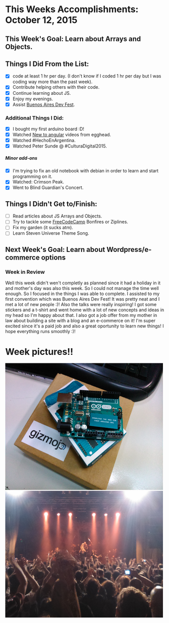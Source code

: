 # This Weeks Accomplishments: October 12, 2015

## This Week's Goal: Learn about Arrays and Objects.

## Things I Did From the List:

- [x] code at least 1 hr per day. (I don't know if I coded 1 hr per day but I was coding way more than the past week).
- [x] Contribute helping others with their code.
- [x] Continue learning about JS.
- [x] Enjoy my evenings.
- [x] Assist [Buenos Aires Dev Fest](http://devfest.gdg.com.ar/).

### Additional Things I Did:

- [x] I bought my first arduino board :D!
- [x] Watched [New to angular](https://egghead.io/articles/new-to-angularjs-start-learning-here?utm_content=bufferca925&utm_medium=social&utm_source=twitter.com&utm_campaign=buffer) videos from egghead.
- [x] Watched #HechoEnArgentina.
- [x] Watched Peter Sunde @ #CulturaDigital2015.

##### Minor add-ons
- [x] I'm trying to fix an old notebook with debian in order to learn and start programming on it.
- [x] Watched: Crimson Peak.
- [x] Went to Blind Guardian's Concert.

## Things I Didn't Get to/Finish:

- [ ] Read articles about JS Arrays and Objects.
- [ ] Try to tackle some [FreeCodeCamp](http://www.freecodecamp.com/julianaramburu) Bonfires or Ziplines.
- [ ] Fix my garden (it sucks atm).
- [ ] Learn Steven Universe Theme Song.

## Next Week's Goal: Learn about Wordpress/e-commerce options

### Week in Review

Well this week didn't wen't completly as planned since it had a holiday in it and mother's day was also this week. So I could not manage the 
time well enough. So I focused in the things I was able to complete. 
I assisted to my first convention which was Buenos Aires Dev Fest! It was pretty neat and I met a lot of new people :)! Also the talks were really inspiring!
I got some stickers and a t-shirt and went home with a lot of new concepts and ideas in my head so I'm happy about that.
I also got a job offer from my mother in law about building a site with a blog and an e-commerce on it! I'm super excited since it's a paid job and also a great
oportunity to learn new things! I hope everything runs smoothly :)!

# Week pictures!!

<img src="https://github.com/julianaramburu/personal-goals/blob/master/accomplishments/pictures/2015-10-16-arduino.jpg" alt="arduino" height=400 width=500/>
<img src="https://github.com/julianaramburu/personal-goals/blob/master/accomplishments/pictures/2015-10-14-bg.jpg" alt="arduino" height=400 width=500/>
